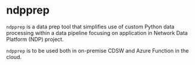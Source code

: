 # ndpprep

`ndpprep` is a data prep tool that simplifies use of custom Python data processing within a data pipeline focusing on application in Network Data Platform (NDP) project.

`ndpprep` is to be used both in on-premise CDSW and Azure Function in the cloud.